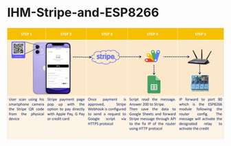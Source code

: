# IHM-Stripe-and-ESP8266

![alt text](https://github.com/MamaxeFinders/IHM-Stripe-and-ESP8266/blob/main/Sequences%20from%20payment%20to%20credit.png?raw=true)
